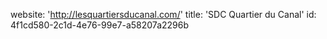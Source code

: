 website: 'http://lesquartiersducanal.com/'
title: 'SDC Quartier du Canal'
id: 4f1cd580-2c1d-4e76-99e7-a58207a2296b
